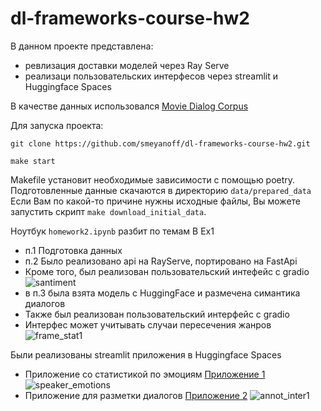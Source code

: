 # dl-frameworks-course-hw2

В данном проекте представлена:
- ревлизация доставки моделей через Ray Serve
- реализаци пользовательских интерфесов через streamlit и Huggingface Spaces

В качестве данных использовался [Movie Dialog Corpus](https://www.kaggle.com/datasets/Cornell-University/movie-dialog-corpus)

Для запуска проекта:
```
git clone https://github.com/smeyanoff/dl-frameworks-course-hw2.git

make start
```
Makefile установит необходимые зависимости с помощью poetry. Подготовленные данные скачаются в директорию `data/prepared_data`
Если Вам по какой-то причине нужны исходные файлы, Вы можете запустить скрипт `make download_initial_data`.

Ноутбук `homework2.ipynb` разбит по темам
В Ex1 
- п.1 Подготовка данных
- п.2 Было реализовано api на RayServe, портировано на FastApi 
- Кроме того, был реализован пользовательский интефейс с gradio
![santiment](https://github.com/smeyanoff/dl-frameworks-course-hw2/assets/108741347/efed7ee0-fed9-4509-8382-2107aae3d146)
- в п.3 была взята модель c HuggingFace и размечена симантика диалогов
- Также был реализован пользовательский интерфейс с gradio
- Интерфес может учитывать случаи пересечения жанров
![frame_stat1](https://github.com/smeyanoff/dl-frameworks-course-hw2/assets/108741347/8cc54b03-7ba1-48f0-86aa-bf1c751689dc)


Были реализованы streamlit приложения в Huggingface Spaces
- Приложение со статистикой по эмоциям [Приложение 1](https://huggingface.co/spaces/smeyanof/Speaker-Emotions)
![speaker_emotions](https://github.com/smeyanoff/dl-frameworks-course-hw2/assets/108741347/ab049af0-3099-46bd-a16a-30c4b7a960f4)
- Приложение для разметки диалогов [Приложение 2](https://huggingface.co/spaces/smeyanof/annot-interface)
![annot_inter1](https://github.com/smeyanoff/dl-frameworks-course-hw2/assets/108741347/2ec3d866-902a-4c20-8ad4-84c48819ebae)


